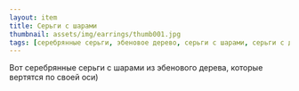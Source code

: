 ```yaml
---
layout: item
title: Серьги с шарами
thumbnail: assets/img/earrings/thumb001.jpg
tags: [серебрянные серьги, эбеновое дерево, серьги с шарами, серьги с деревом]
---
```

Вот серебрянные серьги с шарами из эбенового дерева, которые вертятся по своей оси)

